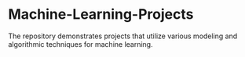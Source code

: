 # Machine-Learning-Projects

The repository demonstrates projects that utilize various modeling and algorithmic techniques for machine learning. 
